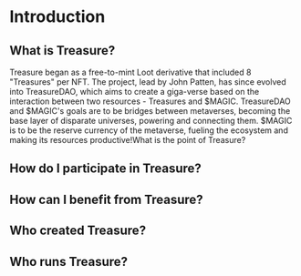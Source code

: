# Introduction

## What is Treasure?

Treasure began as a free-to-mint Loot derivative that included 8 "Treasures" per NFT. The project, lead by John Patten, has since evolved into TreasureDAO, which aims to create a giga-verse based on the interaction between two resources - Treasures and $MAGIC. TreasureDAO and $MAGIC's goals are to be bridges between metaverses, becoming the base layer of disparate universes, powering and connecting them. $MAGIC is to be the reserve currency of the metaverse, fueling the ecosystem and making its resources productive!What is the point of Treasure?

## How do I participate in Treasure?

## How can I benefit from Treasure?

## Who created Treasure?

## Who runs Treasure?
